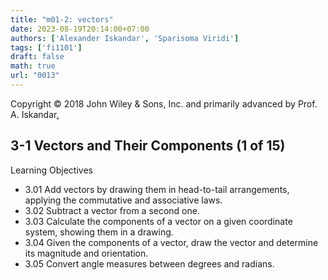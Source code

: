 ```yaml
---
title: "m01-2: vectors"
date: 2023-08-19T20:14:00+07:00
authors: ['Alexander Iskandar', 'Sparisoma Viridi']
tags: ['fi1101']
draft: false
math: true
url: "0013"
---
```

Copyright © 2018 John Wiley & Sons, Inc. and primarily advanced by Prof. A. Iskandar[.](https://drive.google.com/drive/folders/1Q3BrFUVQ5Sseneaz2XDNbN8ByFQO6U9u)


## 3-1 Vectors and Their Components (1 of 15)
Learning Objectives
+ 3.01 Add vectors by drawing them in head-to-tail arrangements, applying the commutative and associative laws.
+ 3.02 Subtract a vector from a second one.
+ 3.03 Calculate the components of a vector on a given coordinate system, showing them in a drawing.
+ 3.04 Given the components of a vector, draw the vector and determine its magnitude and orientation.
+ 3.05 Convert angle measures between degrees and radians.

## 